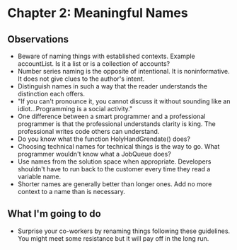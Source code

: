 # Chapter 2: Meaningful Names

## Observations

- Beware of naming things with established contexts. Example accountList. Is it a list or is a collection of accounts?
- Number series naming is the opposite of intentional. It is noninformative. It does not give clues to the author's intent.
- Distinguish names in such a way that the reader understands the distinction each offers.
- "If you can't pronounce it, you cannot discuss it without sounding like an idiot...Programming is a social activity."
- One difference between a smart programmer and a professional programmer is that the professional understands clarity is king. The professional writes code others can understand.
- Do you know what the function HolyHandGrendate() does?
- Choosing technical names for technical things is the way to go. What programmer wouldn't know what a JobQueue does?
- Use names from the solution space when appropriate. Developers shouldn't have to run back to the customer every time they read a variable name.
- Shorter names are generally better than longer ones. Add no more context to a name than is necessary.

## What I'm going to do

- Surprise your co-workers by renaming things following these guidelines. You might meet some resistance but it will pay off in the long run.
